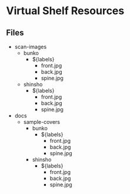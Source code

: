 # Virtual Shelf Resources

## Files

- scan-images
  - bunko
    - ${labels}
      - front.jpg
      - back.jpg
      - spine.jpg
  - shinsho
    - ${labels}
      - front.jpg
      - back.jpg
      - spine.jpg
- docs
  - sample-covers
    - bunko
      - ${labels}
        - front.jpg
        - back.jpg
        - spine.jpg
    - shinsho
      - ${labels}
        - front.jpg
        - back.jpg
        - spine.jpg
